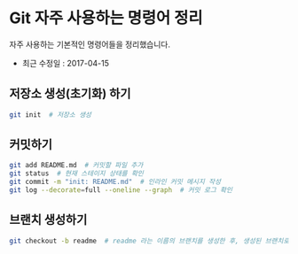 # Git 자주 사용하는 명령어 정리
자주 사용하는 기본적인 명령어들을 정리했습니다.
- 최근 수정일 : 2017-04-15

## 저장소 생성(초기화) 하기
```bash
git init  # 저장소 생성
```

## 커밋하기
```bash
git add README.md  # 커밋할 파일 추가
git status  # 현재 스테이지 상태를 확인
git commit -m "init: README.md"  # 인라인 커밋 메시지 작성
git log --decorate=full --oneline --graph  # 커밋 로그 확인
```

## 브랜치 생성하기
```bash
git checkout -b readme  # readme 라는 이름의 브랜치를 생성한 후, 생성된 브랜치로 체크아웃
```

